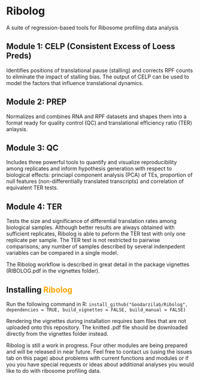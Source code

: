 # Ribolog
A suite of regression-based tools for Ribosome profiling data analysis

## Module 1: CELP (Consistent Excess of Loess Preds) 
Identifies positions of translational pause (stalling) 
and corrects RPF counts to eliminate the impact of stalling bias. The output of CELP can be used to model the
factors that influence translational dynamics. 

## Module 2: PREP 
Normalizes and combines RNA and RPF datasets and shapes them into a format ready for quality control (QC) and translational
efficiency ratio (TER) anlaysis. 

## Module 3: QC 
Includes three powerful tools to quantify and visualize reproducibility among replicates and inform hypothesis generation with respect to biological effects: 
princiapl component analysis (PCA) of TEs, proportion of null features (non-differentially translated transcripts)
and correlation of equivalent TER tests. 

## Module 4: TER 
Tests the size and significance of differential translation
rates among biological samples. Although better results are always obtained with sufficient replicates, Ribolog is able to peform the TER test with only one replicate per sample. The TER test is not restricted to pairwise comparisons; any number of samples described by several indenpedent variables can be compared in a single model. 

The Ribolog workflow is described in great detail in the package vignettes (RIBOLOG.pdf in the vignettes folder). 

## Installing <span style="color:orange"> **Ribolog** </span>
Run the following command in R:
`install_github("Goodarzilab/Ribolog", dependencies = TRUE, build_vignettes = FALSE, build_manual = FALSE)`

Rendering the vignettes during installation requires bam files that are not uploaded onto this repository. The knitted .pdf file should be downloaded directly from the vignettes folder instead.

Ribolog is still a work in progress. Four other modules are being prepared and will be released in near future.
Feel free to contact us (using the issues tab on this page) about problems with current functions and modules or if you you have special requests or ideas about additional analyses you would like to do with ribosome profiling data. 
